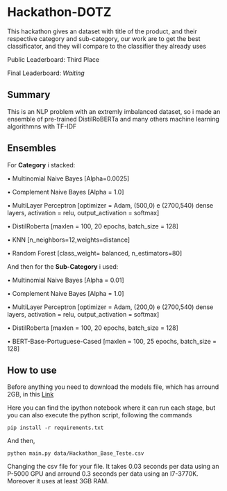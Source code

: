 # Hackathon-DOTZ

This hackathon gives an dataset with title of the product, and their respective category and sub-category, our work are to get the best classificator, and they will compare to the classifier they already uses

Public Leaderboard: Third Place

Final Leaderboard: *Waiting*

## Summary

This is an NLP problem with an extremly imbalanced dataset, so i made an ensemble of pre-trained DistilRoBERTa and many others machine learning algorithmns with TF-IDF

## Ensembles

For **Category** i stacked:

  • Multinomial Naive Bayes [Alpha=0.0025]

  • Complement Naive Bayes [Alpha = 1.0]

• MultiLayer Perceptron [optimizer = Adam, (500,0)
e (2700,540) dense layers, activation = relu,
output_activation = softmax]

• DistilRoberta [maxlen = 100, 20 epochs, batch_size =
128]

• KNN [n_neighbors=12,weights=distance]

• Random Forest [class_weight= balanced,
n_estimators=80]

And then for the **Sub-Category** i used:


• Multinomial Naive Bayes [Alpha = 0.01]

• Complement Naive Bayes [Alpha = 1.0]

• MultiLayer Perceptron [optimizer = Adam, (200,0)
e (2700,540) dense layers, activation = relu,
output_activation = softmax]

• DistilRoberta [maxlen = 100, 20 epochs, batch_size =
128]

• BERT-Base-Portuguese-Cased [maxlen = 100, 25
epochs, batch_size = 128]


## How to use

Before anything you need to download the models file, which has arround 2GB, in this <a href = ''>Link</a>

Here you can find the ipython notebook where it can run each stage, but you can also execute the python script, following the commands

```
pip install -r requirements.txt
```
And then,

```
python main.py data/Hackathon_Base_Teste.csv
```
Changing the csv file for your file. It takes 0.03 seconds per data using an P-5000 GPU and arround 0.3 seconds per data using an I7-3770K. Moreover it uses at least 3GB RAM.




